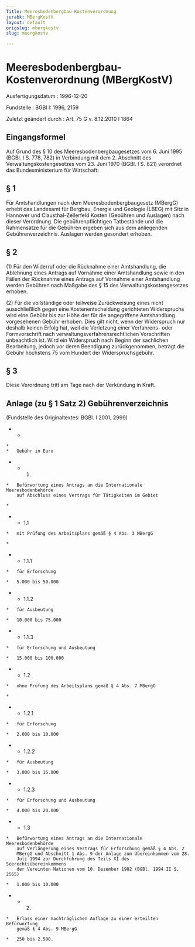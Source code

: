 ```yaml
---
Title: Meeresbodenbergbau-Kostenverordnung
jurabk: MBergKostV
layout: default
origslug: mbergkostv
slug: mbergkostv

---
```


# Meeresbodenbergbau-Kostenverordnung (MBergKostV)

Ausfertigungsdatum
:   1996-12-20

Fundstelle
:   BGBl I: 1996, 2159

Zuletzt geändert durch
:   Art. 75 G v. 8.12.2010 I 1864

## Eingangsformel

Auf Grund des § 10 des Meeresbodenbergbaugesetzes vom 6. Juni 1995
(BGBl. I S. 778, 782) in Verbindung mit dem 2. Abschnitt des
Verwaltungskostengesetzes vom 23. Juni 1970 (BGBl. I S. 821) verordnet
das Bundesministerium für Wirtschaft:

## § 1

Für Amtshandlungen nach dem Meeresbodenbergbaugesetz (MBergG) erhebt
das Landesamt für Bergbau, Energie und Geologie (LBEG) mit Sitz in
Hannover und Clausthal-Zellerfeld Kosten (Gebühren und Auslagen) nach
dieser Verordnung. Die gebührenpflichtigen Tatbestände und die
Rahmensätze für die Gebühren ergeben sich aus dem anliegenden
Gebührenverzeichnis. Auslagen werden gesondert erhoben.

## § 2

(1) Für den Widerruf oder die Rücknahme einer Amtshandlung, die
Ablehnung eines Antrags auf Vornahme einer Amtshandlung sowie in den
Fällen der Rücknahme eines Antrags auf Vornahme einer Amtshandlung
werden Gebühren nach Maßgabe des § 15 des Verwaltungskostengesetzes
erhoben.

(2) Für die vollständige oder teilweise Zurückweisung eines nicht
ausschließlich gegen eine Kostenentscheidung gerichteten Widerspruchs
wird eine Gebühr bis zur Höhe der für die angegriffene Amtshandlung
vorgesehenen Gebühr erhoben. Dies gilt nicht, wenn der Widerspruch nur
deshalb keinen Erfolg hat, weil die Verletzung einer Verfahrens- oder
Formvorschrift nach verwaltungsverfahrensrechtlichen Vorschriften
unbeachtlich ist. Wird ein Widerspruch nach Beginn der sachlichen
Bearbeitung, jedoch vor deren Beendigung zurückgenommen, beträgt die
Gebühr höchstens 75 vom Hundert der Widerspruchsgebühr.

## § 3

Diese Verordnung tritt am Tage nach der Verkündung in Kraft.

## Anlage (zu § 1 Satz 2) Gebührenverzeichnis

(Fundstelle des Originaltextes: BGBl. I 2001, 2999)

*    *
    *
    *   Gebühr in Euro


*    *   1.

    *   Befürwortung eines Antrags an die Internationale Meeresbodenbehörde
        auf Abschluss eines Vertrags für Tätigkeiten im Gebiet

    *

*    *   1.1

    *   mit Prüfung des Arbeitsplans gemäß § 4 Abs. 3 MBergG

    *

*    *   1.1.1

    *   für Erforschung

    *   5.000 bis 50.000


*    *   1.1.2

    *   für Ausbeutung

    *   10.000 bis 75.000


*    *   1.1.3

    *   für Erforschung und Ausbeutung

    *   15.000 bis 100.000


*    *   1.2

    *   ohne Prüfung des Arbeitsplans gemäß § 4 Abs. 7 MBergG

    *

*    *   1.2.1

    *   für Erforschung

    *   2.000 bis 10.000


*    *   1.2.2

    *   für Ausbeutung

    *   3.000 bis 15.000


*    *   1.2.3

    *   für Erforschung und Ausbeutung

    *   4.000 bis 20.000


*    *   1.3

    *   Befürwortung eines Antrags an die Internationale Meeresbodenbehörde
        auf Verlängerung eines Vertrags für Erforschung gemäß § 4 Abs. 2
        MBergG und Abschnitt 1 Abs. 9 der Anlage zum Übereinkommen vom 28.
        Juli 1994 zur Durchführung des Teils XI des Seerechtsübereinkommens
        der Vereinten Nationen vom 10. Dezember 1982 (BGBl. 1994 II S. 2565)

    *   1.000 bis 10.000


*    *   2.

    *   Erlass einer nachträglichen Auflage zu einer erteilten Befürwortung
        gemäß § 4 Abs. 9 MBergG

    *   250 bis 2.500.





